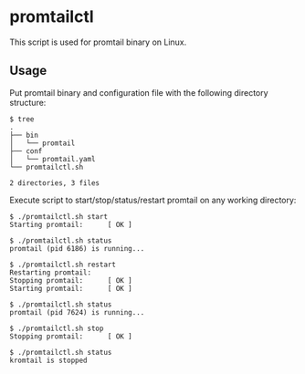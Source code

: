 # promtailctl

This script is used for promtail binary on Linux.

## Usage

Put promtail binary and configuration file with the following directory structure:

```Shell
$ tree
.
├── bin
│   └── promtail
├── conf
│   └── promtail.yaml
└── promtailctl.sh

2 directories, 3 files
```

Execute script to start/stop/status/restart promtail on any working directory:

```Shell
$ ./promtailctl.sh start
Starting promtail:      [ OK ] 

$ ./promtailctl.sh status
promtail (pid 6186) is running...

$ ./promtailctl.sh restart
Restarting promtail: 
Stopping promtail:      [ OK ] 
Starting promtail:      [ OK ] 

$ ./promtailctl.sh status
promtail (pid 7624) is running...

$ ./promtailctl.sh stop
Stopping promtail:      [ OK ] 

$ ./promtailctl.sh status
kromtail is stopped
```

